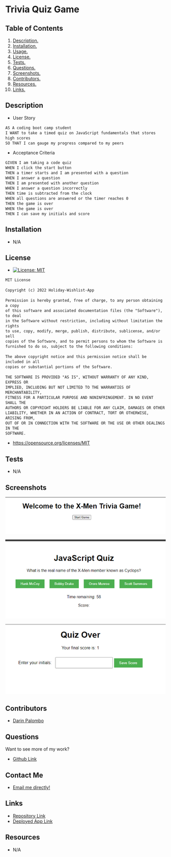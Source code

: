# Trivia Quiz Game

## Table of Contents

1. [ Description. ](#description)
2. [ Installation. ](#installation)
3. [ Usage. ](#usage)
4. [ License. ](#license)
5. [ Tests. ](#tests)
6. [ Questions. ](#questions)
7. [ Screenshots. ](#screenshots)
8. [ Contributors. ](#contributors)
9. [ Resources. ](#resources)
10. [ Links. ](#links)

## Description

- User Story

```
AS A coding boot camp student
I WANT to take a timed quiz on JavaScript fundamentals that stores high scores
SO THAT I can gauge my progress compared to my peers
```

- Acceptance Criteria

```
GIVEN I am taking a code quiz
WHEN I click the start button
THEN a timer starts and I am presented with a question
WHEN I answer a question
THEN I am presented with another question
WHEN I answer a question incorrectly
THEN time is subtracted from the clock
WHEN all questions are answered or the timer reaches 0
THEN the game is over
WHEN the game is over
THEN I can save my initials and score
```

## Installation

- N/A

## License

- [![License: MIT](https://img.shields.io/badge/License-MIT-yellow.svg)](https://opensource.org/licenses/MIT)

```
MIT License

Copyright (c) 2022 Holiday-Wishlist-App

Permission is hereby granted, free of charge, to any person obtaining a copy
of this software and associated documentation files (the "Software"), to deal
in the Software without restriction, including without limitation the rights
to use, copy, modify, merge, publish, distribute, sublicense, and/or sell
copies of the Software, and to permit persons to whom the Software is
furnished to do so, subject to the following conditions:

The above copyright notice and this permission notice shall be included in all
copies or substantial portions of the Software.

THE SOFTWARE IS PROVIDED "AS IS", WITHOUT WARRANTY OF ANY KIND, EXPRESS OR
IMPLIED, INCLUDING BUT NOT LIMITED TO THE WARRANTIES OF MERCHANTABILITY,
FITNESS FOR A PARTICULAR PURPOSE AND NONINFRINGEMENT. IN NO EVENT SHALL THE
AUTHORS OR COPYRIGHT HOLDERS BE LIABLE FOR ANY CLAIM, DAMAGES OR OTHER
LIABILITY, WHETHER IN AN ACTION OF CONTRACT, TORT OR OTHERWISE, ARISING FROM,
OUT OF OR IN CONNECTION WITH THE SOFTWARE OR THE USE OR OTHER DEALINGS IN THE
SOFTWARE.
```

- https://opensource.org/licenses/MIT

## Tests

- N/A

## Screenshots

![Photo ex.1](./Assets/Photos/Screenshot%202023-01-14%20102221.png)

![Photo ex.2](./Assets/Photos/Screenshot%202023-01-14%20102255.png)

![Photo ex.3](./Assets/Photos/Screenshot%202023-01-14%20102325.png)

## Contributors

- [Darin Palombo](https://github.com/Darin1027)

## Questions

Want to see more of my work?

- [Github Link](https://github.com/Darin1027)
  <br/>

## Contact Me

- [Email me directly!](dplb1027@gmail.com)

## Links

- [Repository Link](https://github.com/Darin1027/Text-Editor)
- [Deployed App Link](https://darin1027.github.io/Quiz-Game/)

## Resources

- N/A

